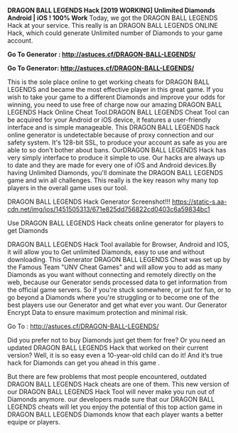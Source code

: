 <b>DRAGON BALL LEGENDS  Hack [2019 WORKING] Unlimited Diamonds Android | iOS ! 100% Work</b>
Today, we got the DRAGON BALL LEGENDS  Hack at your service. This really is an DRAGON BALL LEGENDS  ONLINE Hack, which could generate Unlimited number of Diamonds to your game account. 

<b>Go To Generator : http://astuces.cf/DRAGON-BALL-LEGENDS/ 

Go To Generator: http://astuces.cf/DRAGON-BALL-LEGENDS/ </b>

This is the sole place online to get working cheats for DRAGON BALL LEGENDS  and became the most effective player in this great game. If you wish to take your game to a different Diamonds and improve your odds for winning, you need to use free of charge now our amazing DRAGON BALL LEGENDS  Hack Online Cheat Tool.DRAGON BALL LEGENDS  Cheat Tool can be acquired for your Android or iOS device, it features a user-friendly interface and is simple manageable. This DRAGON BALL LEGENDS  hack online generator is undetectable because of proxy connection and our safety system. It's 128-bit SSL, to produce your account as safe as you are able to so don't bother about bans. OurDRAGON BALL LEGENDS  Hack has very simply interface to produce it simple to use. Our hacks are always up to date and they are made for every one of iOS and Android devices.By having Unlimited Diamonds, you'll dominate the DRAGON BALL LEGENDS  game and win all challenges. This really is the key reason why many top players in the overall game uses our tool.

DRAGON BALL LEGENDS  Hack Generator Screenshot!!!
https://static-s.aa-cdn.net/img/ios/1451505313/671e825dd756822cd0403c6a59834bc1

Use DRAGON BALL LEGENDS  Hack cheats online generator for players to get Diamonds

DRAGON BALL LEGENDS  Hack Tool available for Browser, Android and IOS, it will allow you to Get unlimited Diamonds, easy to use and without downloading.
This Generator DRAGON BALL LEGENDS  Cheat was set up by the Famous Team "UNV Cheat Games" and will allow you to add as many Diamonds as you want without connecting and remotely directly on the web, because our Generator sends processed data to get information from the official game servers.
So if you're stuck somewhere, or just for fun, or to go beyond a Diamonds where you're struggling or to become one of the best players use our Generator and get what ever you want. Our Generator Encrypt Data to ensure maximum protection and minimal risk.

Go To : http://astuces.cf/DRAGON-BALL-LEGENDS/

Did you prefer not to buy Diamonds just get them for free? Or you need an updated DRAGON BALL LEGENDS  Hack that worked on their current version? Well, it is so easy even a 10-year-old child can do it!
And it’s true hack for Diamonds can get you ahead in this game .

But there are few problems that most people encountered, outdated DRAGON BALL LEGENDS  Hack cheats are one of them. This new version of our DRAGON BALL LEGENDS  Hack Tool will never make you run out of Diamonds anymore. our developers made sure that our DRAGON BALL LEGENDS  cheats will let you enjoy the potential of this top action game in DRAGON BALL LEGENDS  Diamonds know that each player wants a better equipe or players.
